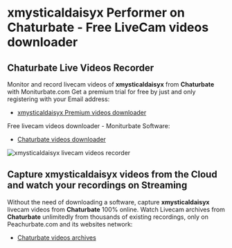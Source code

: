 # xmysticaldaisyx Performer on Chaturbate - Free LiveCam videos downloader

## Chaturbate Live Videos Recorder

Monitor and record livecam videos of **xmysticaldaisyx** from **Chaturbate** with Moniturbate.com
Get a premium trial for free by just and only registering with your Email address:
* [xmysticaldaisyx Premium videos downloader](https://moniturbate.com/request-demo-licence-key.html)

Free livecam videos downloader - Moniturbate Software:
* [Chaturbate videos downloader](https://moniturbate.com/moniturbate-download-software.html)

![xmysticaldaisyx livecam videos recorder](https://peachurnet.com/templates/moniturbate-software.png)


## Capture xmysticaldaisyx videos from the Cloud and watch your recordings on Streaming

Without the need of downloading a software, capture **xmysticaldaisyx** livecam videos from **Chaturbate** 100% online.
Watch Livecam archives from **Chaturbate** unlimitedly from thousands of existing recordings, only on Peachurbate.com and its websites network:
* [Chaturbate videos archives](https://peachurnet.com/)